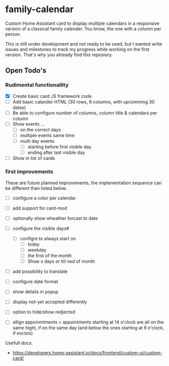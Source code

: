# family-calendar

Custom Home Assistant card to display multiple calendars in a responsive version of a classical family calender. You know, the one with a column per person.

This is still under development and not ready to be used, but I wanted write issues and milestones to track my progress while working on the first version. That's why you allready find this reposiory.


## Open Todo's

### Rudimental functionallity
- [x] Create basic card JS framework code
- [ ] Add basic calander HTML (30 rows, 6 columns, with upcomming 30 dates)
- [ ] Be able to configure number of columns, column title & calendars per column
- [ ] Show events ...
  - [ ] on the correct days
  - [ ] multiple events same time
  - [ ] multi day events
    - [ ] starting before first visible day
    - [ ] ending after last visible day
- [ ] Show in list of cards

### first improvements

These are future planned improvements, the implementation sequence can be different than listed below.

- [ ] configure a color per calendar
- [ ] add support for card-mod
- [ ] optionally show wheather forcast to date
- [ ] configure the visible days#
  - [ ] configre to always start on
    - [ ] today
    - [ ] weekday
    - [ ] the first of the month
    - [ ] Show x days or till ned of month
- [ ] add possibility to translate
- [ ] configure date format
- [ ] show details in popup
- [ ] display not-yet accepted differently
- [ ] option to hide/show redjected
- [ ] allign appoinmtments > appointments starting at 14 o'clock are all on the same hight, if on the same day (and below the ones starting at 9 o'clock, if excists)


Usefull docs:

- https://developers.home-assistant.io/docs/frontend/custom-ui/custom-card/
